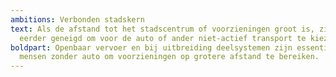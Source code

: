 ```yaml
---
ambitions: Verbonden stadskern
text: Als de afstand tot het stadscentrum of voorzieningen groot is, zijn mensen
  eerder geneigd om voor de auto of ander niet-actief transport te kiezen.
boldpart: Openbaar vervoer en bij uitbreiding deelsystemen zijn essentieel voor
  mensen zonder auto om voorzieningen op grotere afstand te bereiken.
---
```

